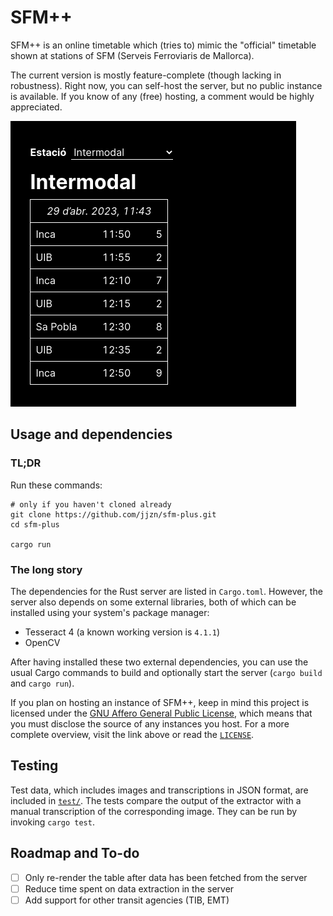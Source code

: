 # SFM++

SFM++ is an online timetable which (tries to) mimic the "official" timetable
shown at stations of SFM (Serveis Ferroviaris de Mallorca).

The current version is mostly feature-complete (though lacking in robustness).
Right now, you can self-host the server, but no public instance is available.
If you know of any (free) hosting, a comment would be highly appreciated.

![SFM++ screenshot, showing the timetable of Intermodal](./screenshot.png)

## Usage and dependencies

### TL;DR

Run these commands:

    # only if you haven't cloned already
    git clone https://github.com/jjzn/sfm-plus.git
    cd sfm-plus

    cargo run

### The long story

The dependencies for the Rust server are listed in `Cargo.toml`. However, the
server also depends on some external libraries, both of which can be installed
using your system's package manager:
- Tesseract 4 (a known working version is `4.1.1`)
- OpenCV

After having installed these two external dependencies, you can use the usual
Cargo commands to build and optionally start the server (`cargo build` and
`cargo run`).

If you plan on hosting an instance of SFM++, keep in mind this project is
licensed under the [GNU Affero General Public License](https://choosealicense.com/licenses/agpl-3.0/),
which means that you must disclose the source of any instances you host. For a
more complete overview, visit the link above or read the [`LICENSE`](./LICENSE).

## Testing

Test data, which includes images and transcriptions in JSON format, are
included in [`test/`](./test). The tests compare the output of the extractor
with a manual transcription of the corresponding image. They can be run by
invoking `cargo test`.

## Roadmap and To-do

- [ ] Only re-render the table after data has been fetched from the server
- [ ] Reduce time spent on data extraction in the server
- [ ] Add support for other transit agencies (TIB, EMT)
